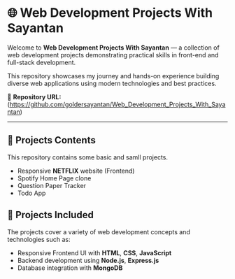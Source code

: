 # 🌐 Web Development Projects With Sayantan

Welcome to **Web Development Projects With Sayantan** — a collection of web development projects demonstrating practical skills in front-end and full-stack development.

This repository showcases my journey and hands-on experience building diverse web applications using modern technologies and best practices.

🔗 **Repository URL:** (https://github.com/goldersayantan/Web_Development_Projects_With_Sayantan)

---

## 🚀 Projects Contents

This repository contains some basic and samll projects.

- Responsive **NETFLIX** website (Frontend)
- Spotify Home Page clone
- Question Paper Tracker
- Todo App

## 🚀 Projects Included

The projects cover a variety of web development concepts and technologies such as:

- Responsive Frontend UI with **HTML**, **CSS**, **JavaScript**
- Backend development using **Node.js**, **Express.js**
- Database integration with **MongoDB**
